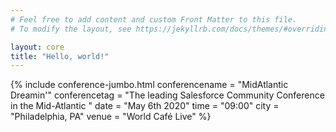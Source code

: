 ```yaml
---
# Feel free to add content and custom Front Matter to this file.
# To modify the layout, see https://jekyllrb.com/docs/themes/#overriding-theme-defaults

layout: core
title: "Hello, world!"
---
```


{% include conference-jumbo.html
        conferencename = "MidAtlantic Dreamin'"
        conferencetag = "The leading Salesforce Community Conference in the Mid-Atlantic    "
        date = "May 6th 2020"
        time = "09:00"
        city = "Philadelphia, PA"
        venue = "World Café Live"
%}
